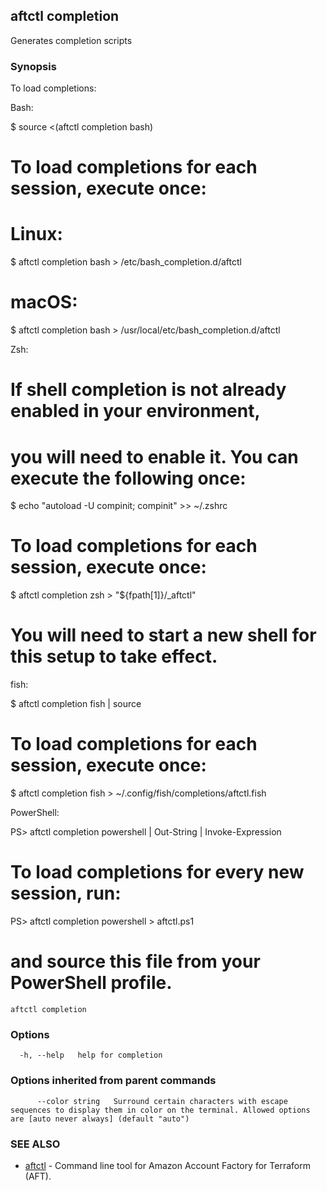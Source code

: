 ## aftctl completion

Generates completion scripts

### Synopsis

To load completions:

Bash:

  $ source <(aftctl completion bash)

  # To load completions for each session, execute once:
  # Linux:
  $ aftctl completion bash > /etc/bash_completion.d/aftctl
  # macOS:
  $ aftctl completion bash > /usr/local/etc/bash_completion.d/aftctl

Zsh:

  # If shell completion is not already enabled in your environment,
  # you will need to enable it.  You can execute the following once:

  $ echo "autoload -U compinit; compinit" >> ~/.zshrc

  # To load completions for each session, execute once:
  $ aftctl completion zsh > "${fpath[1]}/_aftctl"

  # You will need to start a new shell for this setup to take effect.

fish:

  $ aftctl completion fish | source

  # To load completions for each session, execute once:
  $ aftctl completion fish > ~/.config/fish/completions/aftctl.fish

PowerShell:

  PS> aftctl completion powershell | Out-String | Invoke-Expression

  # To load completions for every new session, run:
  PS> aftctl completion powershell > aftctl.ps1
  # and source this file from your PowerShell profile.


```
aftctl completion
```

### Options

```
  -h, --help   help for completion
```

### Options inherited from parent commands

```
      --color string   Surround certain characters with escape sequences to display them in color on the terminal. Allowed options are [auto never always] (default "auto")
```

### SEE ALSO

* [aftctl](aftctl.md)	 - Command line tool for Amazon Account Factory for Terraform (AFT).

